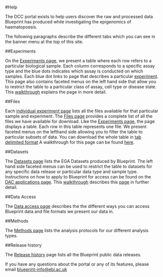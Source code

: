 #Help

The DCC portal exists to help users discover the raw and processed data Blueprint has produced while investigating the epigenomics of haematopoesis.

The following paragraphs describe the different tabs which you can see in the banner menu at the top of this site.

##Experiments

On the [Experiments page](http://dcc.blueprint-epigenome.eu/#/experiments), we present a table where each row refers to a particular biological sample. Each column corresponds to a specific assay type and the blue dots indicates which assay is conducted on which samples.  Each blue dot links to page that describes a particular [experiment](http://dcc.blueprint-epigenome.eu/#/experiments/ERX547946). This page also contains faceted menus on the left hand side that allow you to restrict the table to a particular class of assay, cell type or disease state. This [walkthrough](http://ftp.ebi.ac.uk/pub/databases/blueprint/dcc_help_pages/Experiments_walkthrough.pdf) explains the page in more detail.

##Files

Each [individual experiment page](http://dcc.blueprint-epigenome.eu/#/experiments/ERX547946) lists all the files available for that particular sample and experiment. The [Files page](http://dcc.blueprint-epigenome.eu/#/files) provides a complete list of all the files we have available for download. Like the [Experiments page](http://dcc.blueprint-epigenome.eu/#/experiments), the page displays a table. Each row in this table represents one file. We present faceted menus on the lefthand side allowing you to filter the table to particular subsets of data. You can download the whole table in [tab delimited format](http://dcc.blueprint-epigenome.eu/data/blueprint_files.tsv) A walkthrough for this page can be found [here](http://ftp.ebi.ac.uk/pub/databases/blueprint/dcc_help_pages/Files_walkthrough.pdf).

##Datasets

The [Datasets page](http://dcc.blueprint-epigenome.eu/#/datasets) lists the EGA Datasets produced by Blueprint. The left hand side faceted menus can be used to restrict the table to datasets for any specific data release or particular data type and sample type. Instructions on how to apply to Blueprint for access can be found on the [DAC applications page](http://dcc.blueprint-epigenome.eu/#/md/dac_applications). This [walkthrough](http://ftp.ebi.ac.uk/pub/databases/blueprint/dcc_help_pages/Datasets_walkthrough.pdf) describes this [page](http://dcc.blueprint-epigenome.eu/#/datasets) in further detail. 

##Data Access

The [Data access page](http://dcc.blueprint-epigenome.eu/#/md/data) describes the the different ways you can access Blueprint data and file formats we present our data in.

##Methods

The [Methods page](http://dcc.blueprint-epigenome.eu/#/md/methods) lists the analysis protocols for our different analysis types.

##Release history

The [Release history](http://dcc.blueprint-epigenome.eu/#/md/release_history) page lists all the Blueprint public data releases.

If you have any questions about the portal or any of its features, please email blueprint-info@ebi.ac.uk

